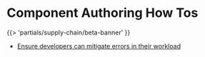 # Component Authoring How Tos
{{> 'partials/supply-chain/beta-banner' }}

- [Ensure developers can mitigate errors in their workload](./mitigating-errors.hbs.md)